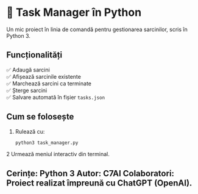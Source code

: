 # 📝 Task Manager în Python

Un mic proiect în linia de comandă pentru gestionarea sarcinilor, scris în Python 3.

## Funcționalități

✅ Adaugă sarcini  
✅ Afișează sarcinile existente  
✅ Marchează sarcini ca terminate  
✅ Șterge sarcini  
✅ Salvare automată în fișier `tasks.json`

## Cum se folosește

1. Rulează cu:
   ```bash
   python3 task_manager.py
   
2 Urmează meniul interactiv din terminal.

Cerințe: Python 3
Autor: C7AI
Colaboratori:
Proiect realizat împreună cu ChatGPT (OpenAI).        
----------    
